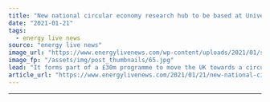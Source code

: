 ```yaml
---
title: "New national circular economy research hub to be based at University of Exeter"
date: "2021-01-21"
tags: 
  - energy live news
source: "energy live news"
image_url: "https://www.energylivenews.com/wp-content/uploads/2021/01/shutterstock_1502090543.jpg"
image_fp: "/assets/img/post_thumbnails/65.jpg"
lead: "It forms part of a £30m programme to move the UK towards a circular economy, in which waste products and materials are reused, repaired or recycled to extend their lifecycle "
article_url: "https://www.energylivenews.com/2021/01/21/new-national-circular-economy-research-hub-to-be-based-at-university-of-exeter/"
---
```


---
